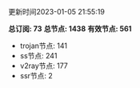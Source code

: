 更新时间2023-01-05 21:55:19

**总订阅: 73**
**总节点: 1438**
**有效节点: 561**
- trojan节点: 141
- ss节点: 241
- v2ray节点: 177
- ssr节点: 2
